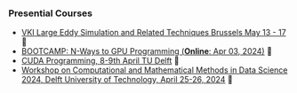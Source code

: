### Presential Courses

- [VKI Large Eddy Simulation and Related Techniques Brussels May 13 - 17](https://www.vki.ac.be/index.php/events-ls/events/eventdetail/566/-/lecture-series-large-eddy-simulation-and-related-techniques) 🔵
- [BOOTCAMP: N-Ways to GPU Programming (**Online**: Apr 03, 2024)](https://www.hlrs.de/training/2024/bc-gpu-nv) 🔵
- [CUDA Programming, 8-9th April TU Delft](https://www.tudelft.nl/evenementen/2024/dcse/courses/programming-on-the-gpu-with-cuda) 🔵
- [Workshop on Computational and Mathematical Methods in Data Science 2024, Delft University of Technology, April 25-26, 2024](https://searhein.github.io/gamm-cominds-2024/) 🔵
